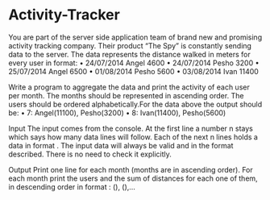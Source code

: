 # Activity-Tracker
You are part of the server side application team of brand new and promising activity tracking company. Their product “The Spy” is constantly sending data to the server. The data represents the distance walked in meters for every user in format:
•	24/07/2014 Angel 4600
•	24/07/2014 Pesho 3200
•	25/07/2014 Angel 6500
•	01/08/2014 Pesho 5600
•	03/08/2014 Ivan 11400

Write a program to aggregate the data and print the activity of each user per month. The months should be represented in ascending order. The users should be ordered alphabetically.For the data above the output should be:
•	7: Angel(11100), Pesho(3200)
•	8: Ivan(11400), Pesho(5600)

Input
The input comes from the console. At the first line a number n stays which says how many data lines will follow. Each of the next n lines holds a data in format <date> <user> <distance>. The input data will always be valid and in the format described. There is no need to check it explicitly.

Output
Print one line for each month (months are in ascending order). For each month print the users and the sum of distances for each one of them, in descending order in format <month>: <user>(<distance>), <user>(<distance>),…

